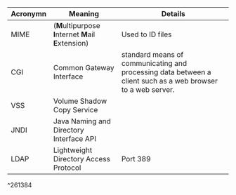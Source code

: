 | Acronymn | Meaning | Details |
| --- | --- | --- |
| MIME | (**M**ultipurpose **I**nternet **M**ail **E**xtension) | Used to ID files |
| CGI | Common Gateway Interface | standard means of communicating and processing data between a client such as a web browser to a web server. |
| VSS | Volume Shadow Copy Service |
|JNDI |Java Naming and Directory Interface API|
|LDAP|Lightweight Directory Access Protocol| Port 389 |



^261384

